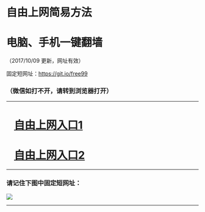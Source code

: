 ﻿# 自由上网简易方法

# 电脑、手机一键翻墙

（2017/10/09 更新，网址有效）

固定短网址：https://git.io/free99

### （微信如打不开，请转到浏览器打开）


***





# &nbsp;&nbsp; <a href="http://ft659925544.fwq-tz-1001.info/fwqtz01.html?t=100900126857 " target="_blank">自由上网入口1</a>
# &nbsp;&nbsp; <a href="http://ft684910616.fwq-tz-1002.info/fwqtz02.html?t=10090015475 " target="_blank">自由上网入口2</a>
***

### 请记住下图中固定短网址：

<img src="https://s3-us-west-2.amazonaws.com/fwq-1001/yjfq-20170905okok.png" /> 


***


